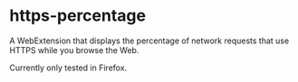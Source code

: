 # https-percentage

A WebExtension that displays the percentage of network requests that use HTTPS while you browse the Web.

Currently only tested in Firefox.
